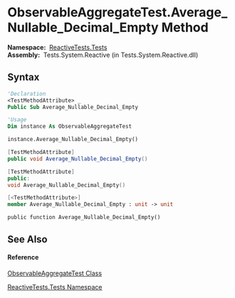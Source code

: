 # ObservableAggregateTest.Average\_Nullable\_Decimal\_Empty Method

**Namespace:**  [ReactiveTests.Tests](ReactiveTests.Tests\ReactiveTests.Tests.md)  
**Assembly:**  Tests.System.Reactive (in Tests.System.Reactive.dll)

## Syntax

```vb
'Declaration
<TestMethodAttribute> _
Public Sub Average_Nullable_Decimal_Empty
```

```vb
'Usage
Dim instance As ObservableAggregateTest

instance.Average_Nullable_Decimal_Empty()
```

```csharp
[TestMethodAttribute]
public void Average_Nullable_Decimal_Empty()
```

```c++
[TestMethodAttribute]
public:
void Average_Nullable_Decimal_Empty()
```

```fsharp
[<TestMethodAttribute>]
member Average_Nullable_Decimal_Empty : unit -> unit 
```

```jscript
public function Average_Nullable_Decimal_Empty()
```

## See Also

#### Reference

[ObservableAggregateTest Class](ObservableAggregateTest\ObservableAggregateTest.md)

[ReactiveTests.Tests Namespace](ReactiveTests.Tests\ReactiveTests.Tests.md)




